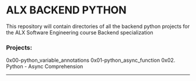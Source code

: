 # ALX BACKEND PYTHON
This repository will contain directories of all the backend python projects for the ALX Software Engineering course Backend specialization

### Projects:
0x00-python_variable_annotations
0x01-python_async_function
0x02. Python - Async Comprehension

---
